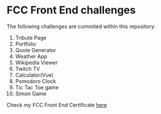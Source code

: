 ﻿# FCC Front End challenges
 
 The following challenges are commited within this repository:
 
 1. Tribute Page
 2. Portfolio
 3. Quote Generator
 4. Weather App
 5. Wikipedia Viewer
 6. Twitch TV
 7. Calculator(Vue)
 8. Pomodoro Clock
 9. Tic Tac Toe game
 10. Simon Game
 
 
Check my FCC Front End Certificate <a href="https://www.freecodecamp.org/highflyer910/front-end-certification" target="_blank">here</a>
